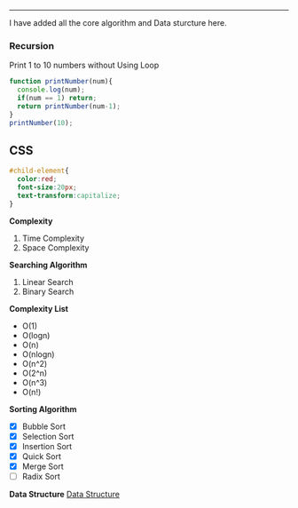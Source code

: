 <!--This is Data Structure and Algorithm Folder -->
---
I have added all the core algorithm and Data sturcture here.  
### Recursion
<p>Print 1 to 10 numbers without Using Loop</p>

```javascript
function printNumber(num){
  console.log(num);
  if(num == 1) return;
  return printNumber(num-1);
}
printNumber(10);
```
__CSS__
---
```css
#child-element{
  color:red;
  font-size:20px;
  text-transform:capitalize;
}
```

__Complexity__
1. Time Complexity
2. Space Complexity

__Searching Algorithm__
1. Linear Search
2. Binary Search

__Complexity List__
- O(1)
- O(logn)
- O(n)
- O(nlogn)
- O(n^2)
- O(2^n)
- O(n^3)
- O(n!)

__Sorting Algorithm__
- [x] Bubble Sort
- [x] Selection Sort
- [x] Insertion Sort
- [x] Quick Sort
- [x] Merge Sort
- [ ] Radix Sort

__Data Structure__
[Data Structure](https://t3.ftcdn.net/jpg/04/20/19/08/360_F_420190829_aw7BCkCyr9nb5VJfcudtg13onzKBZuH0.jpg)
